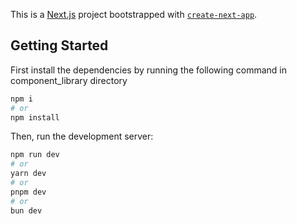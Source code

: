 This is a [Next.js](https://nextjs.org/) project bootstrapped with [`create-next-app`](https://github.com/vercel/next.js/tree/canary/packages/create-next-app).

## Getting Started

First install the dependencies by running the following command in component_library directory

```bash
npm i
# or 
npm install
```

Then, run the development server:

```bash
npm run dev
# or
yarn dev
# or
pnpm dev
# or
bun dev
```
